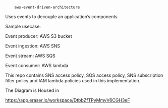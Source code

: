         aws-event-driven-architecture
Uses events to decouple an application’s components

Sample usecase:

Event producer: AWS S3 bucket

Event ingestion: AWS SNS

Event stream: AWS SQS

Event consumer: AWS lambda

This repo contains SNS access policy, SQS access policy, SNS subscription filter policy and IAM lambda policies used in this implementation.


The Diagram is Housed in 

https://app.eraser.io/workspace/DtbbZfTPyMmyV6CGH3eF

